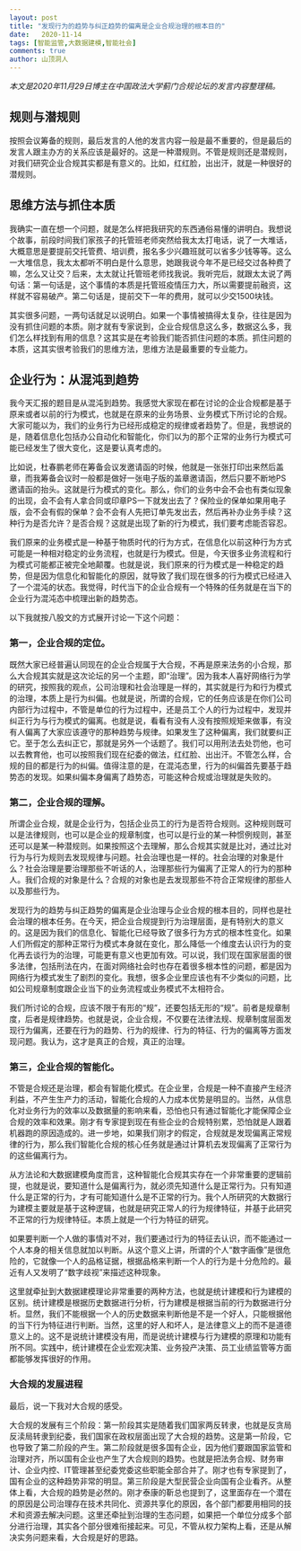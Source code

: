 ```yaml
---
layout: post
title: "发现行为的趋势与纠正趋势的偏离是企业合规治理的根本目的"
date:   2020-11-14
tags: [智能监管,大数据建模,智能社会]
comments: true
author: 山顶洞人
---
```


*本文是2020年11月29日博主在中国政法大学蓟门合规论坛的发言内容整理稿。*

## 规则与潜规则

按照会议筹备的规则，最后发言的人他的发言内容一般是最不重要的，但是最后的发言人跟主办方的关系应该是最好的。这是一种潜规则。不管是规则还是潜规则，对我们研究企业合规其实都是有意义的。比如，红红脸，出出汗，就是一种很好的潜规则。

## 思维方法与抓住本质

我确实一直在想一个问题，就是怎么样把我研究的东西通俗易懂的讲明白。我想说个故事，前段时间我们家孩子的托管班老师突然给我太太打电话，说了一大堆话，大概意思是要提前交托管费、培训费，报名多少兴趣班就可以省多少钱等等。这么一大堆信息，我太太都听不明白是什么意思，她跟我说今年不是已经交过各种费了嘛，怎么又让交？后来，太太就让托管班老师找我说。我听完后，就跟太太说了两句话：第一句话是，这个事情的本质是托管班疫情压力大，所以需要提前融资，这样就不容易破产。第二句话是，提前交下一年的费用，就可以少交1500块钱。

其实很多问题，一两句话就足以说明白。如果一个事情被搞得太复杂，往往是因为没有抓住问题的本质。刚才就有专家说到，企业合规信息这么多，数据这么多，我们怎么样找到有用的信息？这其实是在考验我们能否抓住问题的本质。抓住问题的本质，这其实很考验我们的思维方法，思维方法是最重要的专业能力。

## 企业行为：从混沌到趋势

我今天汇报的题目是从混沌到趋势。我感觉大家现在都在讨论的企业合规都是基于原来或者以前的行为模式，也就是在原来的业务场景、业务模式下所讨论的合规。大家可能以为，我们的业务行为已经形成稳定的规律或者趋势了。但是，我想说的是，随着信息化包括办公自动化和智能化，你们以为的那个正常的业务行为模式可能已经发生了很大变化，这是要认真考虑的。

比如说，杜春鹏老师在筹备会议发邀请函的时候，他就是一张张打印出来然后盖章，而我筹备会议时一般都是做好一张电子版的盖章邀请函，然后只要不断地PS邀请函的抬头。这就是行为模式的变化。那么，你们的业务中会不会也有类似现象的出现，会不会有人拿合同或印章PS一下就发出去了？保险业的保单如果用电子版，会不会有假的保单？会不会有人先把订单先发出去，然后再补办业务手续？这种行为是否允许？是否合规？这就是出现了新的行为模式，我们要考虑能否容忍。

我们原来的业务模式是一种基于物质时代的行为方式，在信息化以前这种行为方式可能是一种相对稳定的业务流程，也就是行为模式。但是，今天很多业务流程和行为模式可能都正被完全地颠覆。也就是说，我们原来的行为模式是一种稳定的趋势，但是因为信息化和智能化的原因，就导致了我们现在很多的行为模式已经进入了一个混沌的状态。我觉得，时代当下的企业合规有一个特殊的任务就是在当下的企业行为混沌态中梳理出新的趋势态。

以下我就按八股文的方式展开讨论一下这个问题：

### 第一，企业合规的定位。

既然大家已经普遍认同现在的企业合规属于大合规，不再是原来法务的小合规，那么大合规其实就是这次论坛的另一个主题，即“治理”。因为我本人喜好网络行为学的研究，按照我的观点，公司治理和社会治理是一样的，其实就是行为和行为模式的治理，本质上是行为纠偏。也就是说，所谓的合规，它的任务应该是在你们公司内部行为过程中，不管是单位的行为过程中，还是员工个人的行为过程中，发现并纠正行为与行为模式的偏离。也就是说，看看有没有人没有按照规矩来做事，有没有人偏离了大家应该遵守的那种趋势与规律。如果发生了这种偏离，我们就要纠正它。至于怎么去纠正它，那就是另外一个话题了。我们可以用刑法去处罚他，也可以去教育他，也可以按照我们现在纪委的做法，红红脸、出出汗。不管怎么样，合规的目的都是行为的纠偏。值得注意的是，在混沌态里，行为的纠偏首先要基于趋势态的发现。如果纠偏本身偏离了趋势态，可能这种合规或治理就是失败的。

### 第二，企业合规的理解。

所谓企业合规，就是企业行为，包括企业员工的行为是否符合规则。这种规则既可以是法律规则，也可以是企业的规章制度，也可以是行业的某一种惯例规则，甚至还可以是某一种潜规则。如果按照这个去理解，那么合规其实就是比对，通过比对行为与行为规则去发现规律与问题。社会治理也是一样的。社会治理的对象是什么？社会治理是要治理那些不听话的人，治理那些行为偏离了正常人的行为的那种人。我们合规的对象是什么？合规的对象也是去发现那些不符合正常规律的那些人以及那些行为。

发现行为的趋势与纠正趋势的偏离是企业治理与企业合规的根本目的，同样也是社会治理的根本任务。在今天，把企业合规提到行为治理层面，是有特别大的意义的。这是因为我们的信息化、智能化已经导致了很多行为方式的根本性变化。如果人们所假定的那种正常行为模式本身就在变化，那么降低一个维度去认识行为的变化再去谈行为的治理，可能更有意义也更加有效。可以说，我们现在国家层面的很多法律，包括刑法在内，在面对网络社会时也存在着很多根本性的问题，都是因为网络行为模式发生了剧烈的变化。我想，很多企业里应该也有不少类似的问题，比如公司规章制度跟企业当下的业务流程或业务模式不太相符合。

我们所讨论的合规，应该不限于有形的“规”，还要包括无形的“规”。前者是规章制度，后者是规律趋势。也就是说，企业合规，不仅要在法律法规、规章制度层面发现行为偏离，还要在行为的趋势、行为的规律、行为的特征、行为的偏离等方面发现问题。我认为，这才是真正的合规，真正的治理。

### 第三，企业合规的智能化。

不管是合规还是治理，都会有智能化模式。在企业里，合规是一种不直接产生经济利益，不产生生产力的活动，智能化合规的人力成本优势是明显的。当然，从信息化对业务行为的效率以及数据量的影响来看，恐怕也只有通过智能化才能保障企业合规的效率和效果。刚才有专家提到现在有些企业的合规特别累，恐怕就是人跟着机器跑的原因造成的。进一步地，如果我们刚才的假定，合规就是发现偏离正常规律的行为，那么我们智能化合规的核心任务就是通过计算机去发现偏离了正常行为的这些偏离行为。

从方法论和大数据建模角度而言，这种智能化合规其实存在一个非常重要的逻辑前提，也就是说，要知道什么是偏离行为，就必须先知道什么是正常行为。只有知道什么是正常的行为，才有可能知道什么是不正常的行为。我个人所研究的大数据行为建模主要就是基于这种逻辑，也就是研究正常人的行为规律特征，并基于此研究不正常的行为规律特征。本质上就是一个行为特征的研究。

如果要判断一个人做的事情对不对，我们要通过行为的特征去认识，而不能通过一个人本身的相关信息就加以判断。从这个意义上讲，所谓的个人“数字画像”是很危险的，它就像一个人的品格证据，根据品格来判断一个人的行为是十分危险的。最近有人又发明了“数字歧视”来描述这种现象。

这里就牵扯到大数据建模理论非常重要的两种方法，也就是统计建模和行为建模的区别。统计建模是根据历史数据进行分析，行为建模是根据当前的行为数据进行分析。显然，我们不能根据一个人的历史数据来判断他是不是一个好人，只能根据他的当下行为特征进行判断。当然，这里的好人和坏人，是法律意义上的而不是道德意义上的。这不是说统计建模没有用，而是说统计建模与行为建模的原理和功能有所不同。实践中，统计建模在企业宏观决策、业务投产决策、员工业绩监管等方面都能够发挥很好的作用。

### 大合规的发展进程

最后，说一下我对大合规的感受。

大合规的发展有三个阶段：第一阶段其实是随着我们国家两反转隶，也就是反贪局反渎局转隶到纪委，我们国家在政权层面出现了大合规的趋势。这是第一阶段，它也导致了第二阶段的产生。第二阶段就是很多国有企业，因为他们要跟国家监管和治理对齐，所以国有企业也产生了大合规则的趋势。也就是把法务合规、财务审计、企业内控、IT管理甚至纪委党委这些职能全部合并了。刚才也有专家提到了，国有企业的这种趋势非常的明显。第三阶段是大型民营企业向国有企业看齐。从整体上看，大合规的趋势是必然的。刚才泰康的靳总也提到了，这里面存在一个潜在的原因是公司治理存在技术共同化、资源共享化的原因，各个部门都要用相同的技术和资源去解决问题。这里还牵扯到治理的生态问题，如果把一个单位分成多个部分进行治理，其实各个部分很难衔接起来。可见，不管从权力架构上看，还是从解决实务问题来看，大合规是好的思路。